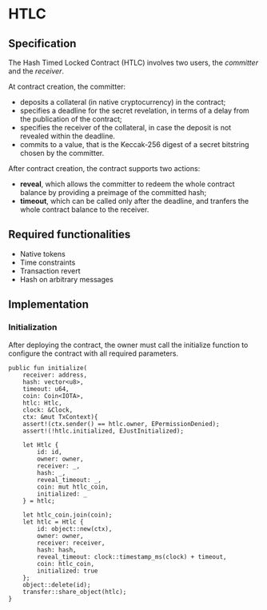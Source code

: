 # HTLC

## Specification

The Hash Timed Locked Contract (HTLC) involves two users, the *committer* and the *receiver*.

At contract creation, the committer:
- deposits a collateral (in native cryptocurrency) in the contract;
- specifies a deadline for the secret revelation, in terms of a delay from the publication of the contract;
- specifies the receiver of the collateral, in case the deposit is not revealed within the deadline.
- commits to a value, that is the Keccak-256 digest of a secret bitstring chosen by the committer.

After contract creation, the contract supports two actions:
- **reveal**, which allows the committer to redeem the whole contract balance by providing a preimage of the committed hash;
- **timeout**, which can be called only after the deadline, and tranfers the whole contract balance to the receiver.

## Required functionalities

- Native tokens
- Time constraints
- Transaction revert
- Hash on arbitrary messages

## Implementation

### Initialization

After deploying the contract, the owner must call the initialize function to configure the contract with all required parameters.

```move
public fun initialize(
    receiver: address,
    hash: vector<u8>, 
    timeout: u64, 
    coin: Coin<IOTA>,
    htlc: Htlc,
    clock: &Clock, 
    ctx: &mut TxContext){
    assert!(ctx.sender() == htlc.owner, EPermissionDenied);
    assert!(!htlc.initialized, EJustInitialized);

    let Htlc {
        id: id, 
        owner: owner,
        receiver: _,
        hash: _,
        reveal_timeout: _,
        coin: mut htlc_coin,
        initialized: _
    } = htlc;

    let htlc_coin.join(coin);
    let htlc = Htlc {
        id: object::new(ctx),
        owner: owner,
        receiver: receiver,
        hash: hash,
        reveal_timeout: clock::timestamp_ms(clock) + timeout,
        coin: htlc_coin,
        initialized: true
    };
    object::delete(id);
    transfer::share_object(htlc);
}
```

